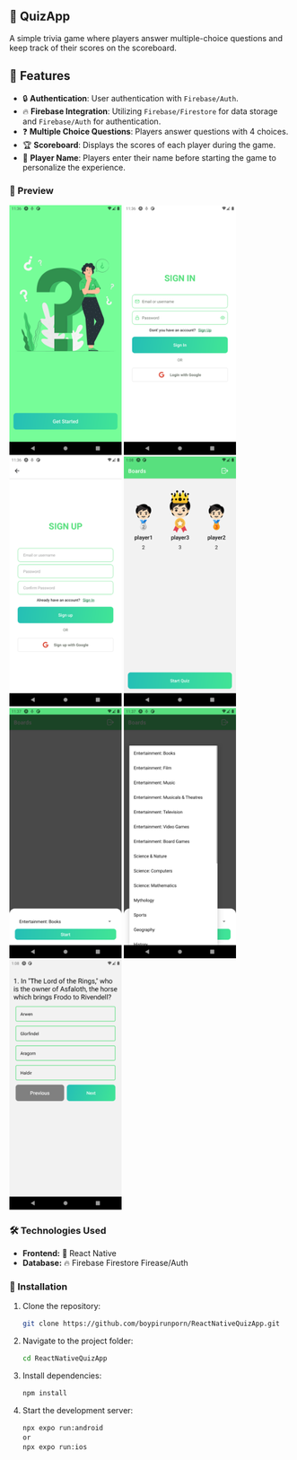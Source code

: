 ## 📝 QuizApp

A simple trivia game where players answer multiple-choice questions and keep track of their scores on the scoreboard.

## 🚀 Features
- 🔒 **Authentication**: User authentication with `Firebase/Auth`.
- 🔥 **Firebase Integration**: Utilizing `Firebase/Firestore` for data storage and `Firebase/Auth` for authentication.
- ❓ **Multiple Choice Questions**: Players answer questions with 4 choices.
- 🏆 **Scoreboard**: Displays the scores of each player during the game.
- 👤 **Player Name**: Players enter their name before starting the game to personalize the experience.



### 📸 Preview

<div style='display:"flex";flex-direction:"row";flex-wrap:"wrap" gap:"2rem"'>
   <img src="src/assets/screen-shot/1.png" width="200" height="auto" />
   <img src="src/assets/screen-shot/2.png" width="200" height="auto" />
   <img src="src/assets/screen-shot/3.png" width="200" height="auto" />
   <img src="src/assets/screen-shot/4.png" width="200" height="auto" />
   <img src="src/assets/screen-shot/5.png" width="200" height="auto" />
   <img src="src/assets/screen-shot/6.png" width="200" height="auto" />
   <img src="src/assets/screen-shot/7.png" width="200" height="auto" />
</div>

### 🛠️ Technologies Used

- **Frontend:** 📱 React Native
- **Database:** 🔥 Firebase Firestore Firease/Auth

### 🔧 Installation

1. Clone the repository:
   ```sh
   git clone https://github.com/boypirunporn/ReactNativeQuizApp.git  
   ```
2. Navigate to the project folder:
   ```sh
   cd ReactNativeQuizApp  
   ```
3. Install dependencies:
   ```sh
   npm install  
   ```
4. Start the development server:
   ```sh
   npx expo run:android
   or
   npx expo run:ios  
   ```



<!-- ### 📄 License

This project is licensed under the MIT License. -->

<!-- 

# เกมตอบคำถาม

## คุณสมบัติ

- คำถามแบบเลือกตอบ
- Scoreboard แสดงคะแนนของแต่ละผู้เล่น
- กรอกชื่อผู้เล่นก่อนเริ่มเกม

## เทคโนโลยีที่ใช้

- React Native
- Zustand
- JavaScript/JSX
- CSS

## เริ่มต้นใช้งาน

1. Clone repository
2. Install dependencies
3. Start application

## การใช้งาน

1. เปิดแอปพลิเคชัน
2. กรอกชื่อผู้เล่น
3. เริ่มต้นตอบคำถาม

## การสนับสนุนและการพัฒนาต่อ

สามารถ fork repository และสร้าง pull request เพื่อเพิ่มฟีเจอร์หรือแก้ไขข้อผิดพลาดได้ -->
